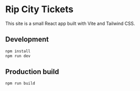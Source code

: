 # Rip City Tickets

This site is a small React app built with Vite and Tailwind CSS.

## Development

```bash
npm install
npm run dev
```

## Production build

```bash
npm run build
```
